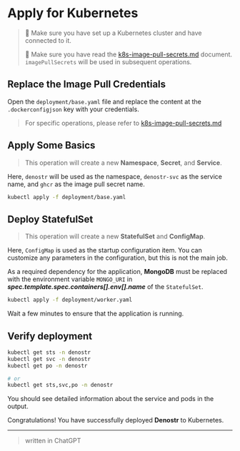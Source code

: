 # Apply for Kubernetes

> 📢 Make sure you have set up a Kubernetes cluster and have connected to it.
>
> 📢 Make sure you have read the [k8s-image-pull-secrets.md](./k8s-image-pull-secrets.md) document. `imagePullSecrets` will be used in subsequent operations.

## Replace the Image Pull Credentials

Open the `deployment/base.yaml` file and replace the content at the `.dockerconfigjson` key with your credentials.

> For specific operations, please refer to [k8s-image-pull-secrets.md](./k8s-image-pull-secrets.md)

## Apply Some Basics

> This operation will create a new **Namespace**, **Secret**, and **Service**.

Here, `denostr` will be used as the namespace, `denostr-svc` as the service name, and `ghcr` as the image pull secret name.

```sh
kubectl apply -f deployment/base.yaml
```

## Deploy StatefulSet

> This operation will create a new **StatefulSet** and **ConfigMap**.

Here, `ConfigMap` is used as the startup configuration item. You can customize any parameters in the configuration, but this is not the main job.

As a required dependency for the application, **MongoDB** must be replaced with the environment variable `MONGO_URI` in ***spec.template.spec.containers[].env[].name*** of the `StatefulSet`.

```sh
kubectl apply -f deployment/worker.yaml
```

Wait a few minutes to ensure that the application is running.

## Verify deployment

```sh
kubectl get sts -n denostr
kubectl get svc -n denostr
kubectl get po -n denostr

# or
kubectl get sts,svc,po -n denostr
```

You should see detailed information about the service and pods in the output.

Congratulations! You have successfully deployed **Denostr** to Kubernetes.

---

> written in ChatGPT
